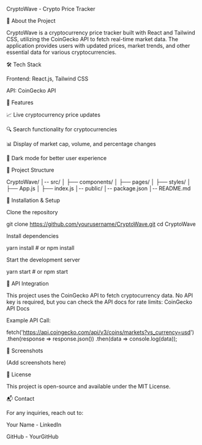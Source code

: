 CryptoWave - Crypto Price Tracker

🚀 About the Project

CryptoWave is a cryptocurrency price tracker built with React and Tailwind CSS, utilizing the CoinGecko API to fetch real-time market data. The application provides users with updated prices, market trends, and other essential data for various cryptocurrencies.

🛠️ Tech Stack

Frontend: React.js, Tailwind CSS

API: CoinGecko API

🎯 Features

📈 Live cryptocurrency price updates

🔍 Search functionality for cryptocurrencies

📊 Display of market cap, volume, and percentage changes

🌙 Dark mode for better user experience

📂 Project Structure

CryptoWave/
│-- src/
│ ├── components/
│ ├── pages/
│ ├── styles/
│ ├── App.js
│ ├── index.js
│-- public/
│-- package.json
│-- README.md

🚀 Installation & Setup

Clone the repository

git clone https://github.com/yourusername/CryptoWave.git
cd CryptoWave

Install dependencies

yarn install # or npm install

Start the development server

yarn start # or npm start

🔗 API Integration

This project uses the CoinGecko API to fetch cryptocurrency data. No API key is required, but you can check the API docs for rate limits:
CoinGecko API Docs

Example API Call:

fetch('https://api.coingecko.com/api/v3/coins/markets?vs_currency=usd')
.then(response => response.json())
.then(data => console.log(data));

📸 Screenshots

(Add screenshots here)

📝 License

This project is open-source and available under the MIT License.

📬 Contact

For any inquiries, reach out to:

Your Name - LinkedIn

GitHub - YourGitHub
